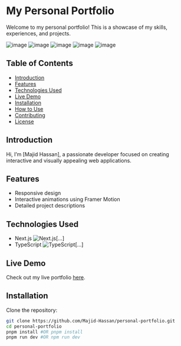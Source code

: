 # My Personal Portfolio  

Welcome to my personal portfolio! This is a showcase of my skills, experiences, and projects.  

![image](https://github.com/user-attachments/assets/643d69c8-cc58-4d51-8b6a-1611c9a7a4b6)
![image](https://github.com/user-attachments/assets/cf69019b-a0b0-4fbf-8867-88b747c43f9a)
![image](https://github.com/user-attachments/assets/fb6aee7b-4909-4c6a-96ed-cd0a8bc7ac79)
![image](https://github.com/user-attachments/assets/dada42c4-dfdf-4a96-a4bc-927ab69bfb9e)
![image](https://github.com/user-attachments/assets/eba03927-d629-42bd-8cdf-7202fdfdfb7b)


## Table of Contents  
- [Introduction](#introduction)  
- [Features](#features)  
- [Technologies Used](#technologies-used)  
- [Live Demo](#live-demo)  
- [Installation](#installation)  
- [How to Use](#how-to-use)  
- [Contributing](#contributing)  
- [License](#license)  

## Introduction  
Hi, I’m [Majid Hassan], a passionate developer focused on creating interactive and visually appealing web applications.  

## Features  
- Responsive design  
- Interactive animations using Framer Motion  
- Detailed project descriptions  

## Technologies Used  
- Next.js ![Next.js](...)[...]  
- TypeScript ![TypeScript](...)[...]  

## Live Demo  
Check out my live portfolio [here]((https://personal-portfolio-swart-one.vercel.app/)).  

## Installation  
Clone the repository:  
```bash  
git clone https://github.com/Majid-Hassan/personal-portfolio.git  
cd personal-portfolio  
pnpm install #OR pnpm install
pnpm run dev #OR npm run dev


